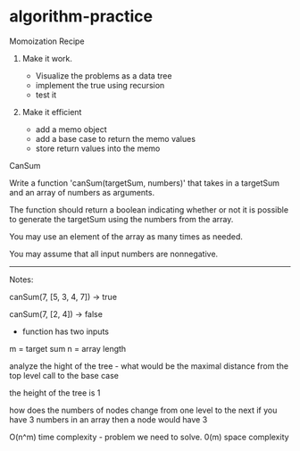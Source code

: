 # algorithm-practice
Momoization Recipe

 1. Make it work.
    - Visualize the problems as a data tree
    - implement the true using recursion
    - test it


 2. Make it efficient 
    - add a memo object
    - add a base case to return the memo values 
    - store return values into the memo

CanSum

Write a function 'canSum(targetSum, numbers)' that takes in a targetSum and an array of numbers as arguments.

The function should return a boolean indicating whether or not it is possible to generate the targetSum using the numbers from the array.

You may use an element of the array as many times as needed.

You may assume that all input numbers are nonnegative.

---

Notes: 

canSum(7, [5, 3, 4, 7]) -> true

canSum(7, [2, 4]) -> false 

- function has two inputs 

m = target sum
n = array length

analyze the hight of the tree - what would be the maximal distance from the top level call to the base case 

the height of the tree is 1 

how does the numbers of nodes change from one level to the next
if you have 3 numbers in an array then a node would have 3 

O(n^m) time complexity - problem we need to solve.
0(m) space complexity 